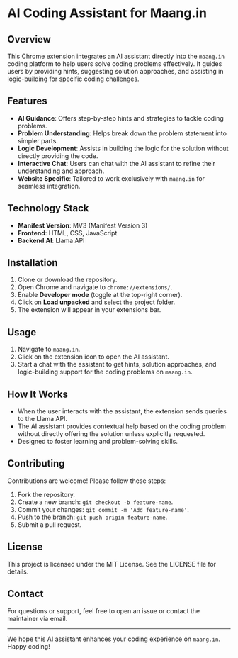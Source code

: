 # AI Coding Assistant for Maang.in

## Overview
This Chrome extension integrates an AI assistant directly into the `maang.in` coding platform to help users solve coding problems effectively. It guides users by providing hints, suggesting solution approaches, and assisting in logic-building for specific coding challenges.

## Features
- **AI Guidance**: Offers step-by-step hints and strategies to tackle coding problems.
- **Problem Understanding**: Helps break down the problem statement into simpler parts.
- **Logic Development**: Assists in building the logic for the solution without directly providing the code.
- **Interactive Chat**: Users can chat with the AI assistant to refine their understanding and approach.
- **Website Specific**: Tailored to work exclusively with `maang.in` for seamless integration.

## Technology Stack
- **Manifest Version**: MV3 (Manifest Version 3)
- **Frontend**: HTML, CSS, JavaScript
- **Backend AI**: Llama API

## Installation
1. Clone or download the repository.
2. Open Chrome and navigate to `chrome://extensions/`.
3. Enable **Developer mode** (toggle at the top-right corner).
4. Click on **Load unpacked** and select the project folder.
5. The extension will appear in your extensions bar.

## Usage
1. Navigate to `maang.in`.
2. Click on the extension icon to open the AI assistant.
3. Start a chat with the assistant to get hints, solution approaches, and logic-building support for the coding problems on `maang.in`.

## How It Works
- When the user interacts with the assistant, the extension sends queries to the Llama API.
- The AI assistant provides contextual help based on the coding problem without directly offering the solution unless explicitly requested.
- Designed to foster learning and problem-solving skills.

## Contributing
Contributions are welcome! Please follow these steps:
1. Fork the repository.
2. Create a new branch: `git checkout -b feature-name`.
3. Commit your changes: `git commit -m 'Add feature-name'`.
4. Push to the branch: `git push origin feature-name`.
5. Submit a pull request.

## License
This project is licensed under the MIT License. See the LICENSE file for details.

## Contact
For questions or support, feel free to open an issue or contact the maintainer via email.

---

We hope this AI assistant enhances your coding experience on `maang.in`. Happy coding!

